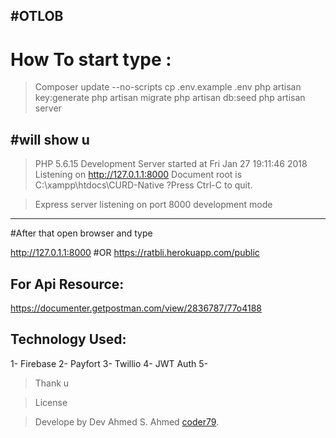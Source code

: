 
#OTLOB
---------------------------------

# How To start type :
>Composer update --no-scripts
>cp .env.example .env
>php artisan key:generate
>php artisan migrate
>php artisan db:seed
>php artisan server 

#will show u 
---------------------------------
> PHP 5.6.15 Development Server started at Fri Jan 27 19:11:46 2018
>Listening on http://127.0.1.1:8000
>Document root is C:\xampp\htdocs\CURD-Native
?Press Ctrl-C to quit.

>Express server listening on port 8000  development mode 
---------------------------------
#After that open browser and type 

http://127.0.1.1:8000
#OR
https://ratbli.herokuapp.com/public

For Api Resource:
---------------------------
https://documenter.getpostman.com/view/2836787/77o4188

Technology Used:
----------------
1- Firebase
2- Payfort
3- Twillio
4- JWT Auth
5- 

>Thank u

>License

>Develope by Dev Ahmed S. Ahmed [coder79](http://coder79.me).
